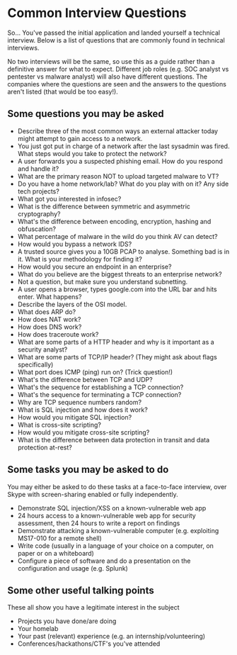 # Common Interview Questions

So… You've passed the initial application and landed yourself a technical interview. Below is a list of questions that are commonly found in technical interviews.

No two interviews will be the same, so use this as a guide rather than a definitive answer for what to expect. Different job roles \(e.g. SOC analyst vs pentester vs malware analyst\) will also have different questions. The companies where the questions are seen and the answers to the questions aren't listed \(that would be too easy!\).

## Some questions you may be asked

* Describe three of the most common ways an external attacker today might attempt to gain access to a network.
* You just got put in charge of a network after the last sysadmin was fired. What steps would you take to protect the network?
* A user forwards you a suspected phishing email. How do you respond and handle it?
* What are the primary reason NOT to upload targeted malware to VT?
* Do you have a home network/lab? What do you play with on it? Any side tech projects?
* What got you interested in infosec?
* What is the difference between symmetric and asymmetric cryptography?
* What's the difference between encoding, encryption, hashing and obfuscation?
* What percentage of malware in the wild do you think AV can detect?
* How would you bypass a network IDS?
* A trusted source gives you a 10GB PCAP to analyse. Something bad is in it. What is your methodology for finding it?
* How would you secure an endpoint in an enterprise?
* What do you believe are the biggest threats to an enterprise network?
* Not a question, but make sure you understand subnetting.
* A user opens a browser, types google.com into the URL bar and hits enter. What happens?
* Describe the layers of the OSI model.
* What does ARP do?
* How does NAT work?
* How does DNS work?
* How does traceroute work?
* What are some parts of a HTTP header and why is it important as a security analyst?
* What are some parts of TCP/IP header? \(They might ask about flags specifically\)
* What port does ICMP \(ping\) run on? \(Trick question!\)
* What's the difference between TCP and UDP?
* What's the sequence for establishing a TCP connection?
* What's the sequence for terminating a TCP connection?
* Why are TCP sequence numbers random?
* What is SQL injection and how does it work?
* How would you mitigate SQL injection?
* What is cross-site scripting?
* How would you mitigate cross-site scripting?
* What is the difference between data protection in transit and data protection at-rest?

## Some tasks you may be asked to do

You may either be asked to do these tasks at a face-to-face interview, over Skype with screen-sharing enabled or fully independently.

* Demonstrate SQL injection/XSS on a known-vulnerable web app
* 24 hours access to a known-vulnerable web app for security assessment, then 24 hours to write a report on findings
* Demonstrate attacking a known-vulnerable computer \(e.g. exploiting MS17-010 for a remote shell\)
* Write code \(usually in a language of your choice on a computer, on paper or on a whiteboard\)
* Configure a piece of software and do a presentation on the configuration and usage \(e.g. Splunk\)

## Some other useful talking points

These all show you have a legitimate interest in the subject

* Projects you have done/are doing
* Your homelab
* Your past \(relevant\) experience \(e.g. an internship/volunteering\)
* Conferences/hackathons/CTF's you've attended


